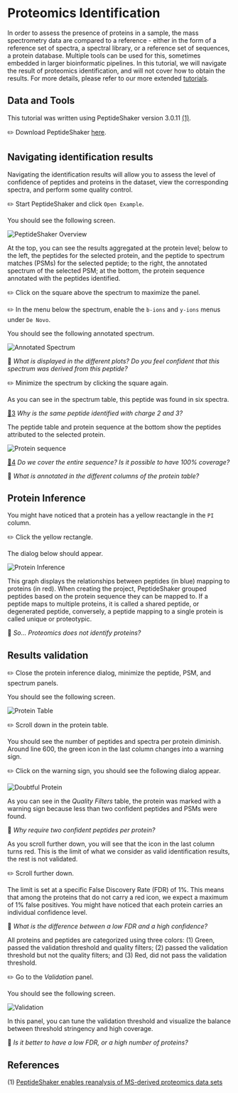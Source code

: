 # Proteomics Identification

In order to assess the presence of proteins in a sample, the mass spectrometry data are compared to a reference - either in the form of a reference set of spectra, a spectral library, or a reference set of sequences, a protein database. Multiple tools can be used for this, sometimes embedded in larger bioinformatic pipelines. In this tutorial, we will navigate the result of proteomics identification, and will not cover how to obtain the results. For more details, please refer to our more extended [tutorials](https://compomics.com/bioinformatics-for-proteomics).


## Data and Tools

This tutorial was written using PeptideShaker version 3.0.11 [(1)](#references).

:pencil2: Download PeptideShaker [here](https://github.com/compomics/peptide-shaker?tab=readme-ov-file).


## Navigating identification results

Navigating the identification results will allow you to assess the level of confidence of peptides and proteins in the dataset, view the corresponding spectra, and perform some quality control. 

:pencil2: Start PeptideShaker and click `Open Example`.

You should see the following screen.

![PeptideShaker Overview](images/PS_overview.png?raw=true "PeptideShaker Overview")

At the top, you can see the results aggregated at the protein level; below to the left, the peptides for the selected protein, and the peptide to spectrum matches (PSMs) for the selected peptide; to the right, the annotated spectrum of the selected PSM; at the bottom, the protein sequence annotated with the peptides identified.

:pencil2: Click on the square above the spectrum to maximize the panel.

:pencil2: In the menu below the spectrum, enable the `b-ions` and `y-ions` menus under `De Novo`.

You should see the following annotated spectrum.

![Annotated Spectrum](images/spectrum.png?raw=true "Annotated Spectrum")

:speech_balloon: _What is displayed in the different plots? Do you feel confident that this spectrum was derived from this peptide?_

:pencil2: Minimize the spectrum by clicking the square again.

As you can see in the spectrum table, this peptide was found in six spectra.

[:thought_balloon:3](../Answers.md#thought_balloon3) _Why is the same peptide identified with charge 2 and 3?_

The peptide table and protein sequence at the bottom show the peptides attributed to the selected protein.

![Protein sequence](images/sequence_coverage.png?raw=true "Protein Sequence")

[:thought_balloon:4](../Answers.md#thought_balloon4) _Do we cover the entire sequence? Is it possible to have 100% coverage?_

:speech_balloon: _What is annotated in the different columns of the protein table?_


## Protein Inference

You might have noticed that a protein has a yellow reactangle in the `PI` column.

:pencil2: Click the yellow rectangle.

The dialog below should appear.

![Protein Inference](images/PI_graph.png?raw=true "Protein Inference")

This graph displays the relationships between peptides (in blue) mapping to proteins (in red). When creating the project, PeptideShaker grouped peptides based on the protein sequence they can be mapped to. If a peptide maps to multiple proteins, it is called a shared peptide, or degenerated peptide, conversely, a peptide mapping to a single protein is called unique or proteotypic.

:speech_balloon: _So... Proteomics does not identify proteins?_


## Results validation

:pencil2: Close the protein inference dialog, minimize the peptide, PSM, and spectrum panels. 

You should see the following screen.

![Protein Table](images/proteins.png?raw=true "Protein Table")

:pencil2: Scroll down in the protein table.

You should see the number of peptides and spectra per protein diminish. Around line 600, the green icon in the last column changes into a warning sign.

:pencil2: Click on the warning sign, you should see the following dialog appear.

![Doubtful Protein](images/doubtful.png?raw=true "Doubtful Protein")

As you can see in the _Quality Filters_ table, the protein was marked with a warning sign because less than two confident peptides and PSMs were found. 

:speech_balloon: _Why require two confident peptides per protein?_

As you scroll further down, you will see that the icon in the last column turns red. This is the limit of what we consider as valid identification results, the rest is not validated.

:pencil2: Scroll further down.

The limit is set at a specific False Discovery Rate (FDR) of 1%. This means that among the proteins that do not carry a red icon, we expect a maximum of 1% false positives. You might have noticed that each protein carries an individual confidence level.

:speech_balloon: _What is the difference between a low FDR and a high confidence?_

All proteins and peptides are categorized using three colors: (1) Green, passed the validation threshold and quality filters; (2) passed the validation threshold but not the quality filters; and (3) Red, did not pass the validation threshold.

:pencil2: Go to the _Validation_ panel.

You should see the following screen.

![Validation](images/validation.png?raw=true "Validation")

In this panel, you can tune the validation threshold and visualize the balance between threshold stringency and high coverage.

:speech_balloon: _Is it better to have a low FDR, or a high number of proteins?_


## References

(1) [PeptideShaker enables reanalysis of MS-derived proteomics data sets](https://www.ncbi.nlm.nih.gov/pubmed/25574629)


